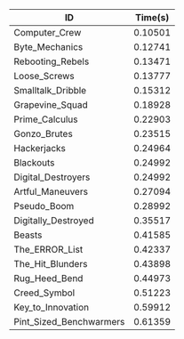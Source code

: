 |ID|Time(s)|
|-|-|
|Computer_Crew|0.10501|
|Byte_Mechanics|0.12741|
|Rebooting_Rebels|0.13471|
|Loose_Screws|0.13777|
|Smalltalk_Dribble|0.15312|
|Grapevine_Squad|0.18928|
|Prime_Calculus|0.22903|
|Gonzo_Brutes|0.23515|
|Hackerjacks|0.24964|
|Blackouts|0.24992|
|Digital_Destroyers|0.24992|
|Artful_Maneuvers|0.27094|
|Pseudo_Boom|0.28992|
|Digitally_Destroyed|0.35517|
|Beasts|0.41585|
|The_ERROR_List|0.42337|
|The_Hit_Blunders|0.43898|
|Rug_Heed_Bend|0.44973|
|Creed_Symbol|0.51223|
|Key_to_Innovation|0.59912|
|Pint_Sized_Benchwarmers|0.61359|
